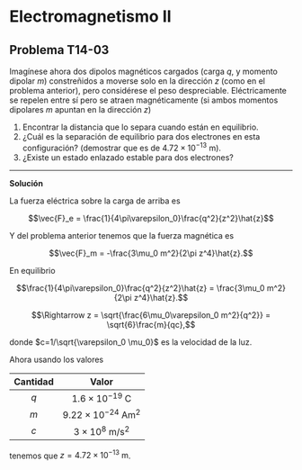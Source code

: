 # Electromagnetismo II
## Problema T14-03

Imagínese ahora dos dipolos magnéticos cargados (carga $`q`$, y momento
dipolar $`m`$) constreñidos a moverse solo en la dirección $`z`$ (como en el
problema anterior), pero considérese el peso despreciable. Eléctricamente se
repelen entre sí pero se atraen magnéticamente (si ambos momentos dipolares
$`m`$ apuntan en la dirección $`z`$)

1. Encontrar la distancia que lo separa cuando están en equilibrio.
2. ¿Cuál es la separación de equilibrio para dos electrones en esta
configuración? (demostrar que es de $`4.72\times 10^{-13}`$ m).
3. ¿Existe un estado enlazado estable para dos electrones?

---

**Solución**

La fuerza eléctrica sobre la carga de arriba es

```math
\vec{F}_e = \frac{1}{4\pi\varepsilon_0}\frac{q^2}{z^2}\hat{z}
```

Y del problema anterior tenemos que la fuerza magnética es

```math
\vec{F}_m = -\frac{3\mu_0 m^2}{2\pi z^4}\hat{z}.
```

En equilibrio

```math
\frac{1}{4\pi\varepsilon_0}\frac{q^2}{z^2}\hat{z}
= \frac{3\mu_0 m^2}{2\pi z^4}\hat{z}.
```

```math
\Rightarrow
z = \sqrt{\frac{6\mu_0\varepsilon_0 m^2}{q^2}} = \sqrt{6}\frac{m}{qc},
```

donde $`c=1/\sqrt{\varepsilon_0 \mu_0}`$ es la velocidad de la luz.

Ahora usando los valores

| Cantidad | Valor |
| :------: | :---: |
| $`q`$ | $`1.6\times 10^{-19}\ \mathrm{C}`$ |
| $`m`$ | $`9.22\times 10^{-24}\ \mathrm{A m^2}`$ |
| $`c`$ | $`3\times 10^{8}\ \mathrm{m/s^2}`$ |

tenemos que $`z = 4.72\times 10^{-13}\ \mathrm{m}`$.
